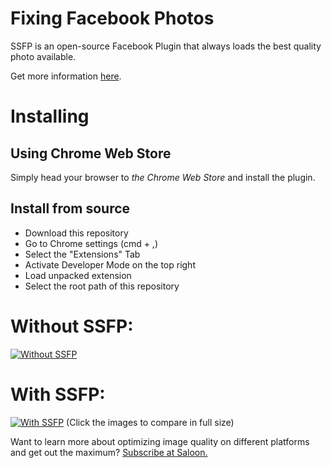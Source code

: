 # Fixing Facebook Photos

SSFP is an open-source Facebook Plugin that always loads the best quality photo available.

Get more information [here](http://philippspiess.com/fixing-facebook-photos).

# Installing

## Using Chrome Web Store

Simply head your browser to *the Chrome Web Store* and install the plugin.

## Install from source

- Download this repository
- Go to Chrome settings (cmd + ,)
- Select the "Extensions" Tab
- Activate Developer Mode on the top right
- Load unpacked extension
- Select the root path of this repository

# Without SSFP:
[![Without SSFP](http://f.cl.ly/items/1p1j0L3n3E2j3u250t1q/Bildschirmfoto%202013-02-24%20um%2019.50.44.png)](http://cl.ly/image/2R153T3C0M2m)

# With SSFP:
[![With SSFP](http://f.cl.ly/items/1p1j0L3n3E2j3u250t1q/Bildschirmfoto%202013-02-24%20um%2019.50.44.png)](http://cl.ly/image/2l2P3V1b0c2k)
(Click the images to compare in full size)

Want to learn more about optimizing image quality on different platforms and get out the maximum? [Subscribe at Saloon.](http://saloon.io)